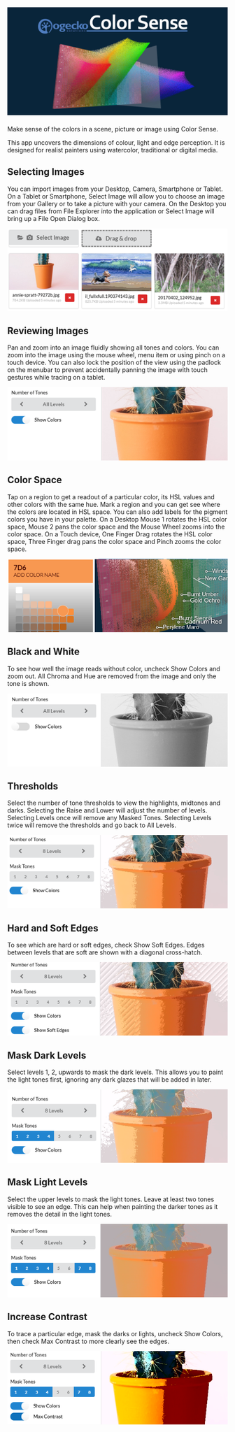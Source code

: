 ![Gamut of Colors](public/images/gamut-header.png)
---
Make sense of the colors in a scene, picture or image using Color Sense. 

This app uncovers the dimensions of colour, light and edge perception. It is designed for realist painters using watercolor, traditional or digital media. 

## Selecting Images
You can import images from your Desktop, Camera, Smartphone or Tablet. On a Tablet or Smartphone, Select Image will allow you to choose an image from your Gallery or to take a picture with your camera. On the Desktop you can drag files from File Explorer into the application or Select Image will bring up a File Open Dialog box.

![Selecting Images](/public/images/img001-select.png)

## Reviewing Images
Pan and zoom into an image fluidly showing all tones and colors. You can zoom into the image using the mouse wheel, menu item or using pinch on a touch device. You can also lock the position of the view using the padlock on the menubar to prevent accidentally panning the image with touch gestures while tracing on a tablet.

![Reviewing Images](/public/images/img002-review.png)

## Color Space
Tap on a region to get a readout of a particular color, its HSL values and other colors with the same hue. Mark a region and you can get see where the colors are located in HSL space. You can also add labels for the pigment colors you have in your palette. On a Desktop Mouse 1 rotates the HSL color space, Mouse 2 pans the color space and the Mouse Wheel zooms into the color space. On a Touch device, One Finger Drag rotates the HSL color space, Three Finger drag pans the color space and Pinch zooms the color space.

![Color Space](/public/images/img003-hsl.png)

## Black and White
To see how well the image reads without color, uncheck Show Colors and zoom out. All Chroma and Hue are removed from the image and only the tone is shown.

![Black and White](/public/images/img004-bw.png)

## Thresholds
Select the number of tone thresholds to view the highlights, midtones and darks. Selecting the Raise and Lower will adjust the number of levels. Selecting Levels once will remove any Masked Tones. Selecting Levels twice will remove the thresholds and go back to All Levels.

![Thresholds](/public/images/img005-levels.png)

## Hard and Soft Edges
To see which are hard or soft edges, check Show Soft Edges. Edges between levels that are soft are shown with a diagonal cross-hatch.

![Soft Edges](/public/images/img006-soft.png)

## Mask Dark Levels
Select levels 1, 2, upwards to mask the dark levels. This allows you to paint the light tones first, ignoring any dark glazes that will be added in later.

![Mask Darks](/public/images/img007-mask1.png)

## Mask Light Levels
Select the upper levels to mask the light tones. Leave at least two tones visible to see an edge. This can help when painting the darker tones as it removes the detail in the light tones.

![Mask Lights](/public/images/img008-mask2.png)

## Increase Contrast
To trace a particular edge, mask the darks or lights, uncheck Show Colors, then check Max Contrast to more clearly see the edges.

![Constrat](/public/images/img009-contrast.png)

